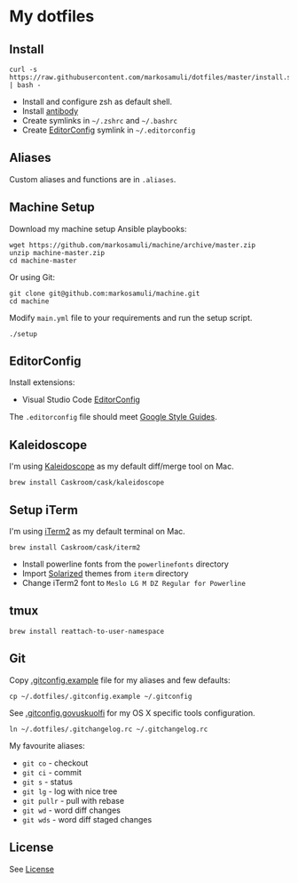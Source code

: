 My dotfiles
===========

Install
-------

```
curl -s https://raw.githubusercontent.com/markosamuli/dotfiles/master/install.sh | bash -
```

- Install and configure zsh as default shell.
- Install [antibody](https://github.com/getantibody/antibody)
- Create symlinks in `~/.zshrc` and `~/.bashrc`
- Create [EditorConfig](http://editorconfig.org/) symlink in `~/.editorconfig`

Aliases
-------

Custom aliases and functions are in `.aliases`.

Machine Setup
-------------

Download my machine setup Ansible playbooks:

```
wget https://github.com/markosamuli/machine/archive/master.zip
unzip machine-master.zip
cd machine-master
```

Or using Git:

```
git clone git@github.com:markosamuli/machine.git
cd machine
```

Modify `main.yml` file to your requirements and run the setup script.

```
./setup
```

EditorConfig
------------

Install extensions:

- Visual Studio Code [EditorConfig](https://marketplace.visualstudio.com/items?itemName=EditorConfig.EditorConfig)

The `.editorconfig` file should meet [Google Style Guides](https://github.com/google/styleguide).

Kaleidoscope
------------

I'm using [Kaleidoscope](http://www.kaleidoscopeapp.com/) as my default diff/merge tool on Mac.

```
brew install Caskroom/cask/kaleidoscope
```

Setup iTerm
-----------

I'm using [iTerm2](https://www.iterm2.com/) as my default terminal on Mac.

```
brew install Caskroom/cask/iterm2
```

- Install powerline fonts from the `powerlinefonts` directory
- Import [Solarized](https://github.com/altercation/solarized) themes from `iterm` directory
- Change iTerm2 font to `Meslo LG M DZ Regular for Powerline`

tmux
----

```
brew install reattach-to-user-namespace
```

Git
---

Copy [.gitconfig.example](.gitconfig.example) file for my aliases and few defaults:

```
cp ~/.dotfiles/.gitconfig.example ~/.gitconfig
```

See [.gitconfig.govuskuolfi](.gitconfig.govuskuolfi) for my OS X specific tools configuration.

```
ln ~/.dotfiles/.gitchangelog.rc ~/.gitchangelog.rc
```

My favourite aliases:

- `git co` - checkout
- `git ci` - commit
- `git s` - status
- `git lg` - log with nice tree
- `git pullr` - pull with rebase
- `git wd` - word diff changes
- `git wds` - word diff staged changes

License
-------

See [License](LICENSE)
